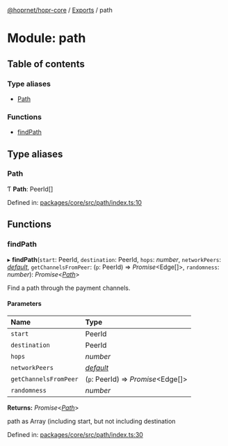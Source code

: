 [@hoprnet/hopr-core](../README.md) / [Exports](../modules.md) / path

# Module: path

## Table of contents

### Type aliases

- [Path](path.md#path)

### Functions

- [findPath](path.md#findpath)

## Type aliases

### Path

Ƭ **Path**: PeerId[]

Defined in: [packages/core/src/path/index.ts:10](https://github.com/hoprnet/hoprnet/blob/448a47a/packages/core/src/path/index.ts#L10)

## Functions

### findPath

▸ **findPath**(`start`: PeerId, `destination`: PeerId, `hops`: _number_, `networkPeers`: [_default_](../classes/network_network_peers.default.md), `getChannelsFromPeer`: (`p`: PeerId) => _Promise_<Edge[]\>, `randomness`: _number_): _Promise_<[_Path_](path.md#path)\>

Find a path through the payment channels.

#### Parameters

| Name                  | Type                                                     |
| :-------------------- | :------------------------------------------------------- |
| `start`               | PeerId                                                   |
| `destination`         | PeerId                                                   |
| `hops`                | _number_                                                 |
| `networkPeers`        | [_default_](../classes/network_network_peers.default.md) |
| `getChannelsFromPeer` | (`p`: PeerId) => _Promise_<Edge[]\>                      |
| `randomness`          | _number_                                                 |

**Returns:** _Promise_<[_Path_](path.md#path)\>

path as Array<PeerId> (including start, but not including
destination

Defined in: [packages/core/src/path/index.ts:30](https://github.com/hoprnet/hoprnet/blob/448a47a/packages/core/src/path/index.ts#L30)
